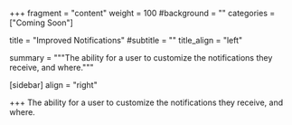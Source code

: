 +++
fragment = "content"
weight = 100
#background = ""
categories = ["Coming Soon"]

title = "Improved Notifications"
#subtitle = ""
title_align = "left"

summary = """The ability for a user to customize the notifications they receive, and where."""

[sidebar]
  align = "right"

+++
The ability for a user to customize the notifications they receive, and where.

